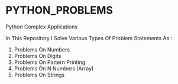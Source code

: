 # PYTHON_PROBLEMS
Python Complex Applications

In This Repository I Solve Various Types Of Problem Statements As :

1) Problems On Numbers
2) Problems On Digits
3) Problems On Pattern Printing
4) Problems On N Numbers (Array)
5) Problems On Strings
